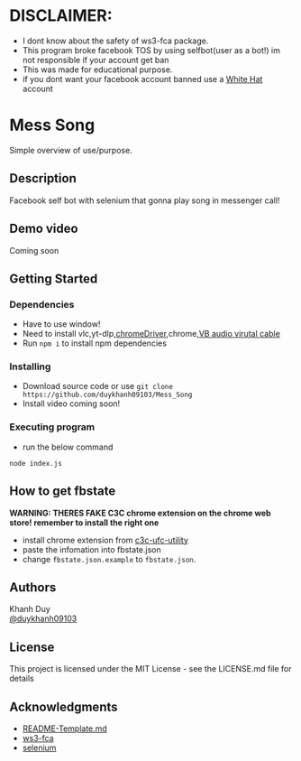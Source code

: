 # DISCLAIMER: 
- I dont know about the safety of ws3-fca package.
- This program broke facebook TOS by using selfbot(user as a bot!) im not responsible if your account get ban 
- This was made for educational purpose. 
- if you dont want your facebook account banned use a [White Hat](https://facebook.com/whitehat) account
# Mess Song

Simple overview of use/purpose.

## Description

Facebook self bot with selenium that gonna play song in messenger call!

## Demo video

 Coming soon

## Getting Started

### Dependencies

* Have to use window!
* Need to install vlc,yt-dlp,[chromeDriver](https://developer.chrome.com/docs/chromedriver/downloads),chrome,[VB audio virutal cable](https://vb-audio.com/Cable/)
* Run ``` npm i ``` to install npm dependencies

### Installing

* Download source code or use ```git clone https://github.com/duykhanh09103/Mess_Song```
* Install video coming soon!

### Executing program

* run the below command
```
node index.js
```

## How to get fbstate
**WARNING: THERES FAKE C3C chrome extension on the chrome web store! remember to install the right one**
- install chrome extension from [c3c-ufc-utility](https://github.com/c3cbot/c3c-ufc-utility)
- paste the infomation into fbstate.json
- change ```fbstate.json.example``` to ```fbstate.json```.
## Authors

Khanh Duy  
[@duykhanh09103](https://twitter.com/duykhanh09103)

## License

This project is licensed under the MIT License - see the LICENSE.md file for details

## Acknowledgments

 
* [README-Template.md](https://gist.github.com/DomPizzie/7a5ff55ffa9081f2de27c315f5018afc)
* [ws3-fca](https://www.npmjs.com/package/ws3-fca)
* [selenium](https://www.npmjs.com/package/selenium-webdriver)
